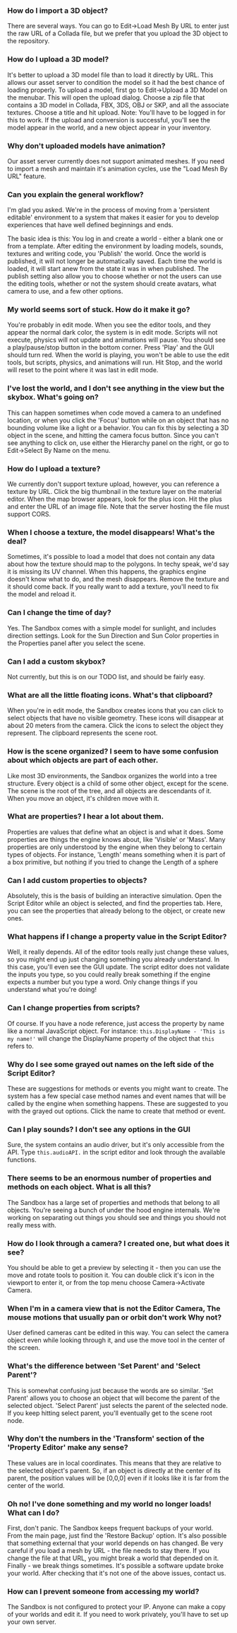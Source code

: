 ### How do I import a 3D object?
There are several ways. You can go to Edit->Load Mesh By URL to enter just the raw URL of a Collada file, but we prefer that you upload the 3D object to the repository.

### How do I upload a 3D model?
It's better to upload a 3D model file than to load it directly by URL. This allows our asset server to condition the model so it had the best chance of loading properly. To upload a model, first go to Edit->Upload a 3D Model on the menubar. This will open the upload dialog. Choose a zip file that contains a 3D model in Collada, FBX, 3DS, OBJ or SKP, and all the associate textures. Choose a title and hit upload. Note: You'll have to be logged in for this to work. If the upload and conversion is successful, you'll see the model appear in the world, and a new object appear in your inventory.

### Why don't uploaded models have animation?
Our asset server currently does not support animated meshes. If you need to import a mesh and maintain it's animation cycles, use the "Load Mesh By URL" feature.

### Can you explain the general workflow?
I'm glad you asked. We're in the process of moving from a 'persistent editable' environment to a system that makes it easier for you to develop experiences that have well defined beginnings and ends. 

The basic idea is this: You log in and create a world - either a blank one or from a template. After editing the environment by loading models, sounds, textures and writing code, you 'Publish' the world. Once the world is published, it will not longer be automatically saved. Each time the world is loaded, it will start anew from the state it was in when published. The publish setting also allow you to choose whether or not the users can use the editing tools, whether or not the system should create avatars, what camera to use, and a few other options. 

### My world seems sort of stuck. How do it make it go?
You're probably in edit mode. When you see the editor tools, and they appear the normal dark color, the system is in edit mode. Scripts will not execute, physics will not update and animations will pause. You should see a play/pause/stop button in the bottom corner. Press 'Play' and the GUI should turn red. When the world is playing, you won't be able to use the edit tools, but scripts, physics, and animations will run. Hit Stop, and the world will reset to the point where it was last in edit mode.

### I've lost the world, and I don't see anything in the view but the skybox. What's going on?
This can happen sometimes when code moved a camera to an undefined location, or when you click the 'Focus' button while on an object that has no bounding volume like a light or a behavior. You can fix this by selecting a 3D object in the scene, and hitting the camera focus button. Since you can't see anything to click on, use either the Hierarchy panel on the right, or go to Edit->Select By Name on the menu.

### How do I upload a texture?
We currently don't support texture upload, however, you can reference a texture by URL. Click the big thumbnail in the texture layer on the material editor. When the map browser appears, look for the plus icon. Hit the plus and enter the URL of an image file. Note that the server hosting the file must support CORS.

### When I choose a texture, the model disappears! What's the deal?
Sometimes, it's possible to load a model that does not contain any data about how the texture should map to the polygons. In techy speak, we'd say it is missing its UV channel. When this happens, the graphics engine doesn't know what to do, and the mesh disappears. Remove the texture and it should come back. If you really want to add a texture, you'll need to fix the model and reload it.

### Can I change the time of day?
Yes. The Sandbox comes with a simple model for sunlight, and includes direction settings. Look for the Sun Direction and Sun Color properties in the Properties panel after you select the scene.

### Can I add a custom skybox?
Not currently, but this is on our TODO list, and should be fairly easy.

### What are all the little floating icons. What's that clipboard?
When you're in edit mode, the Sandbox creates icons that you can click to select objects that have no visible geometry. These icons will disappear at about 20 meters from the camera. Click the icons to select the object they represent. The clipboard represents the scene root.

### How is the scene organized? I seem to have some confusion about which objects are part of each other.
Like most 3D environments, the Sandbox organizes the world into a tree structure. Every object is a child of some other object, except for the scene. The scene is the root of the tree, and all objects are descendants of it. When you move an object, it's children move with it. 

### What are properties? I hear a lot about them.
Properties are values that define what an object is and what it does. Some properties are things the engine knows about, like 'Visible' or 'Mass'. Many properties are only understood by the engine when they belong to certain types of objects. For instance, 'Length' means something when it is part of a box primitive, but nothing if you tried to change the Length of a sphere

### Can I add custom properties to objects?
Absolutely, this is the basis of building an interactive simulation. Open the Script Editor while an object is selected, and find the properties tab. Here, you can see the properties that already belong to the object, or create new ones. 

### What happens if I change a property value in the Script Editor?
Well, it really depends. All of the editor tools really just change these values, so you might end up just changing something you already understand. In this case, you'll even see the GUI update. The script editor does not validate the inputs you type, so you could really break something if the engine expects a number but you type a word. Only change things if you understand what you're doing!

### Can I change properties from scripts?
Of course. If you have a node reference, just access the property by name like a normal JavaScript object. For instance: `this.DisplayName - 'This is my name!'` will change the DisplayName property of the object that `this` refers to. 

### Why do I see some grayed out names on the left side of the Script Editor?
These are suggestions for methods or events you might want to create. The system has a few special case method names and event names that will be called by the engine when something happens. These are suggested to you with the grayed out options. Click the name to create that method or event.

### Can I play sounds? I don't see any options in the GUI
Sure, the system contains an audio driver, but it's only accessible from the API. Type `this.audioAPI.` in the script editor and look through the available functions.

### There seems to be an enormous number of properties and methods on each object. What is all this?
The Sandbox has a large set of properties and methods that belong to all objects. You're seeing a bunch of under the hood engine internals. We're working on separating out things you should see and things you should not really mess with.

### How do I look through a camera? I created one, but what does it see?
You should be able to get a preview by selecting it - then you can use the move and rotate tools to position it. You can double click it's icon in the viewport to enter it, or from the top menu choose Camera->Activate Camera.

### When I'm in a camera view that is not the Editor Camera, The mouse motions that usually pan or orbit don't work Why not?
User defined cameras cant be edited in this way. You can select the camera object even while looking through it, and use the move tool in the center of the screen.

### What's the difference between 'Set Parent' and 'Select Parent'?
This is somewhat confusing just because the words are so similar. 'Set Parent' allows you to choose an object that will become the parent of the selected object. 'Select Parent' just selects the parent of the selected node. If you keep hitting select parent, you'll eventually get to the scene root node.

### Why don't the numbers in the 'Transform' section of the 'Property Editor' make any sense?
These values are in local coordinates. This means that they are relative to the selected object's parent. So, if an object is directly at the center of its parent, the position values will be [0,0,0] even if it looks like it is far from the center of the world. 

### Oh no! I've done something and my world no longer loads! What can I do?
First, don't panic. The Sandbox keeps frequent backups of your world. From the main page, just find the 'Restore Backup' option. It's also possible that something external that your world depends on has changed. Be very careful if you load a mesh by URL - the file needs to stay there. If you change the file at that URL, you might break a world that depended on it. Finally - we break things sometimes. It's possible a software update broke your world. After checking that it's not one of the above issues, contact us.

### How can I prevent someone from accessing my world?
The Sandbox is not configured to protect your IP. Anyone can make a copy of your worlds and edit it. If you need to work privately, you'll have to set up your own server.
